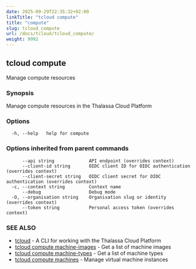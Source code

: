 ```yaml
---
date: 2025-09-29T22:35:32+02:00
linkTitle: "tcloud compute"
title: "compute"
slug: tcloud_compute
url: /docs/tcloud/tcloud_compute/
weight: 9992
---
```

## tcloud compute

Manage compute resources

### Synopsis

Manage compute resources in the Thalassa Cloud Platform

### Options

```
  -h, --help   help for compute
```

### Options inherited from parent commands

```
      --api string             API endpoint (overrides context)
      --client-id string       OIDC client ID for OIDC authentication (overrides context)
      --client-secret string   OIDC client secret for OIDC authentication (overrides context)
  -c, --context string         Context name
      --debug                  Debug mode
  -O, --organisation string    Organisation slug or identity (overrides context)
      --token string           Personal access token (overrides context)
```

### SEE ALSO

* [tcloud](/docs/tcloud/tcloud/)	 - A CLI for working with the Thalassa Cloud Platform
* [tcloud compute machine-images](/docs/tcloud/tcloud_compute_machine-images/)	 - Get a list of machine images
* [tcloud compute machine-types](/docs/tcloud/tcloud_compute_machine-types/)	 - Get a list of machine types
* [tcloud compute machines](/docs/tcloud/tcloud_compute_machines/)	 - Manage virtual machine instances

